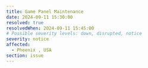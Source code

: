 ```yaml
---
title: Game Panel Maintenance
date: 2024-09-11 15:30:00
resolved: true
resolvedWhen: 2024-09-11 15:45:00
# Possible severity levels: down, disrupted, notice
severity: notice
affected:
  - Phoenix , USA 
section: issue
---
```


